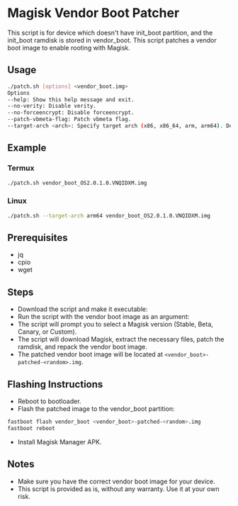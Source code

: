 # Magisk Vendor Boot Patcher

This script is for device which doesn't have init_boot partition, and the init_boot ramdisk is stored in vendor_boot.
This script patches a vendor boot image to enable rooting with Magisk.

## Usage

```bash
./patch.sh [options] <vendor_boot.img>
Options
--help: Show this help message and exit.
--no-verity: Disable verity.
--no-forceencrypt: Disable forceencrypt.
--patch-vbmeta-flag: Patch vbmeta flag.
--target-arch <arch>: Specify target arch (x86, x86_64, arm, arm64). Default is the same as host arch. This is useful when patching vendor boot image for a different device.
```

## Example
### Termux
```bash
./patch.sh vendor_boot_OS2.0.1.0.VNQIDXM.img
```

### Linux
```bash
./patch.sh --target-arch arm64 vendor_boot_OS2.0.1.0.VNQIDXM.img
```

## Prerequisites
- jq
- cpio
- wget

## Steps
- Download the script and make it executable:
- Run the script with the vendor boot image as an argument:
- The script will prompt you to select a Magisk version (Stable, Beta, Canary, or Custom).
- The script will download Magisk, extract the necessary files, patch the ramdisk, and repack the vendor boot image.
- The patched vendor boot image will be located at `<vendor_boot>-patched-<random>.img`.

## Flashing Instructions
- Reboot to bootloader.
- Flash the patched image to the vendor_boot partition:
```bash
fastboot flash vendor_boot <vendor_boot>-patched-<random>.img
fastboot reboot
```
- Install Magisk Manager APK.

## Notes
- Make sure you have the correct vendor boot image for your device.
- This script is provided as is, without any warranty. Use it at your own risk.
